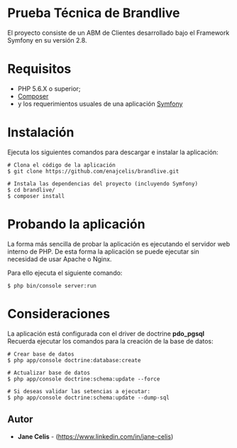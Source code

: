 # Prueba Técnica de Brandlive

El proyecto consiste de un ABM de Clientes desarrollado bajo el Framework Symfony en su versión 2.8.

# Requisitos

* PHP 5.6.X o superior;
* [Composer](https://getcomposer.org/)
* y los requerimientos usuales de una aplicación [Symfony](https://symfony.com/doc/current/setup.html)

# Instalación
Ejecuta los siguientes comandos para descargar e instalar la aplicación:

```
# Clona el código de la aplicación
$ git clone https://github.com/enajcelis/brandlive.git

# Instala las dependencias del proyecto (incluyendo Symfony)
$ cd brandlive/
$ composer install
```

# Probando la aplicación

La forma más sencilla de probar la aplicación es ejecutando el servidor web interno de PHP. De esta forma la aplicación se puede ejecutar sin necesidad de usar Apache o Nginx.

Para ello ejecuta el siguiente comando:

```
$ php bin/console server:run
```

# Consideraciones
La aplicación está configurada con el driver de doctrine **pdo_pgsql**
Recuerda ejecutar los comandos para la creación de la base de datos:

```
# Crear base de datos
$ php app/console doctrine:database:create

# Actualizar base de datos
$ php app/console doctrine:schema:update --force  

# Si deseas validar las setencias a ejecutar:
$ php app/console doctrine:schema:update --dump-sql
```

## Autor

* **Jane Celis** - (https://www.linkedin.com/in/jane-celis)
